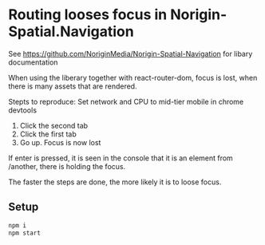 # Routing looses focus in Norigin-Spatial.Navigation

See https://github.com/NoriginMedia/Norigin-Spatial-Navigation for libary documentation

When using the liberary together with react-router-dom, focus is lost, when there is many assets that are rendered.

Stepts to reproduce:
Set network and CPU to mid-tier mobile in chrome devtools

1. Click the second tab
2. Click the first tab
3. Go up. Focus is now lost

If enter is pressed, it is seen in the console that it is an element from /another, there is holding the focus.

The faster the steps are done, the more likely it is to loose focus.

## Setup

```sh
npm i
npm start
```
